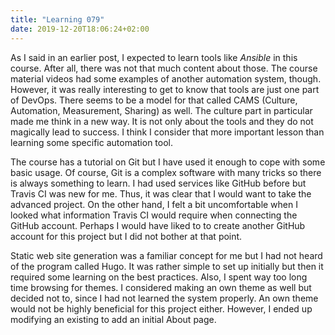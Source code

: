 ```yaml
---
title: "Learning 079"
date: 2019-12-20T18:06:24+02:00
---
```


As I said in an earlier post, I expected to learn tools like *Ansible* in this course. After all, there was not that much content about those. The course material videos had some examples of another automation system, though. However, it was really interesting to get to know that tools are just one part of DevOps. There seems to be a model for that called CAMS (Culture, Automation, Measurement, Sharing) as well. The culture part in particular made me think in a new way. It is not only about the tools and they do not magically lead to success. I think I consider that more important lesson than learning some specific automation tool.

The course has a tutorial on Git but I have used it enough to cope with some basic usage. Of course, Git is a complex software with many tricks so there is always something to learn. I had used services like GitHub before but Travis CI was new for me. Thus, it was clear that I would want to take the advanced project. On the other hand, I felt a bit uncomfortable when I looked what information Travis CI would require when connecting the GitHub account. Perhaps I would have liked to to create another GitHub account for this project but I did not bother at that point.

Static web site generation was a familiar concept for me but I had not heard of the program called Hugo. It was rather simple to set up initially but then it required some learning on the best practices. Also, I spent way too long time browsing for themes. I considered making an own theme as well but decided not to, since I had not learned the system properly. An own theme would not be highly beneficial for this project either. However, I ended up modifying an existing to add an initial About page.
